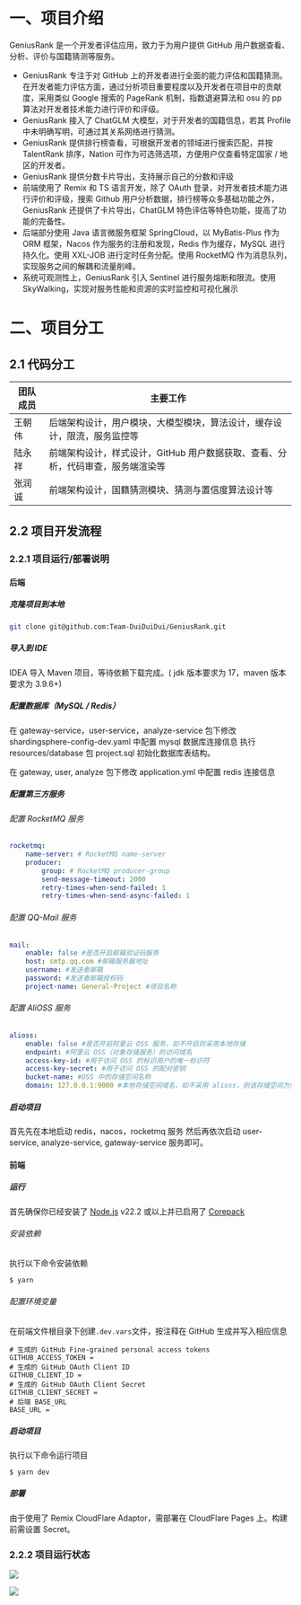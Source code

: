 # 一、项目介绍

GeniusRank 是一个开发者评估应用，致力于为用户提供 GitHub 用户数据查看、分析、评价与国籍猜测等服务。

-   GeniusRank 专注于对 GitHub 上的开发者进行全面的能力评估和国籍猜测。在开发者能力评估方面，通过分析项目重要程度以及开发者在项目中的贡献度，采用类似 Google 搜索的 PageRank 机制，指数退避算法和 osu 的 pp 算法对开发者技术能力进行评价和评级。
-   GeniusRank 接入了 ChatGLM 大模型，对于开发者的国籍信息，若其 Profile 中未明确写明，可通过其关系网络进行猜测。
-   GeniusRank 提供排行榜查看，可根据开发者的领域进行搜索匹配，并按 TalentRank 排序，Nation 可作为可选筛选项，方便用户仅查看特定国家 / 地区的开发者。
-   GeniusRank 提供分数卡片导出，支持展示自己的分数和评级
-   前端使用了 Remix 和 TS 语言开发，除了 OAuth 登录，对开发者技术能力进行评价和评级，搜索 Github 用户分析数据，排行榜等众多基础功能之外，GeniusRank 还提供了卡片导出，ChatGLM 特色评估等特色功能，提高了功能的完备性。
-   后端部分使用 Java 语言微服务框架 SpringCloud，以 MyBatis-Plus 作为 ORM 框架，Nacos 作为服务的注册和发现，Redis 作为缓存，MySQL 进行持久化。使用 XXL-JOB 进行定时任务分配。使用 RocketMQ 作为消息队列，实现服务之间的解耦和流量削峰。
-   系统可观测性上，GeniusRank 引入 Sentinel 进行服务熔断和限流。使用 SkyWalking，实现对服务性能和资源的实时监控和可视化展示


# 二、项目分工

## 2.1 代码分工
| 团队成员 | 主要工作                                                                 |
| -------- | ------------------------------------------------------------------------ |
| 王朝伟   | 后端架构设计，用户模块，大模型模块，算法设计，缓存设计，限流，服务监控等 |
| 陆永祥   | 前端架构设计，样式设计，GitHub 用户数据获取、查看、分析，代码审查，服务端渲染等        |
| 张润诚   | 前端架构设计，国籍猜测模块、猜测与置信度算法设计等                                             |

## 2.2 项目开发流程

### 2.2.1 项目运行/部署说明

#### 后端

##### 克隆项目到本地

```bash
git clone git@github.com:Team-DuiDuiDui/GeniusRank.git
```

##### 导入到 IDE

IDEA 导入 Maven 项目，等待依赖下载完成。( jdk 版本要求为 17，maven 版本要求为 3.9.6+)

##### 配置数据库（MySQL / Redis）

在 gateway-service，user-service，analyze-service 包下修改 shardingsphere-config-dev.yaml 中配置 mysql 数据库连接信息
执行 resources/database 包 project.sql 初始化数据库表结构。

在 gateway, user, analyze 包下修改 application.yml 中配置 redis 连接信息

##### 配置第三方服务

###### 配置 RocketMQ 服务

```yaml
rocketmq:
    name-server: # RocketMQ name-server
    producer:
        group: # RocketMQ producer-group
        send-message-timeout: 2000
        retry-times-when-send-failed: 1
        retry-times-when-send-async-failed: 1
```

###### 配置 QQ-Mail 服务

```yaml
mail:
    enable: false #是否开启邮箱验证码服务
    host: smtp.qq.com #邮箱服务器地址
    username: #发送者邮箱
    password: #发送者邮箱授权码
    project-name: General-Project #项目名称
```

###### 配置 AliOSS 服务

```yaml
alioss:
    enable: false #是否开启阿里云 OSS 服务，如不开启则采用本地存储
    endpoint: #阿里云 OSS（对象存储服务）的访问域名
    access-key-id: #用于访问 OSS 的标识用户的唯一标识符
    access-key-secret: #用于访问 OSS 的配对密钥
    bucket-name: #OSS 中的存储空间名称
    domain: 127.0.0.1:9000 #本地存储空间域名，如不采用 alioss，则该存储空间为兜底
```

##### 启动项目

首先先在本地启动 redis，nacos，rocketmq 服务
然后再依次启动 user-service, analyze-service, gateway-service 服务即可。

#### 前端

##### 运行

首先确保你已经安装了 [Node.js](https://nodejs.org/) v22.2 或以上并已启用了 [Corepack](https://nodejs.org/api/corepack.html)

###### 安装依赖

执行以下命令安装依赖

```bash
$ yarn
```

###### 配置环境变量

在前端文件根目录下创建`.dev.vars`文件，按注释在 GitHub 生成并写入相应信息

```
# 生成的 GitHub Fine-grained personal access tokens
GITHUB_ACCESS_TOKEN =
# 生成的 GitHub OAuth Client ID
GITHUB_CLIENT_ID =
# 生成的 GitHub OAuth Client Secret
GITHUB_CLIENT_SECRET =
# 后端 BASE_URL
BASE_URL =
```

##### 启动项目

执行以下命令运行项目

```bash
$ yarn dev
```

##### 部署

由于使用了 Remix CloudFlare Adaptor，需部署在 CloudFlare Pages 上。构建前需设置 Secret。


### 2.2.2 项目运行状态

![](./img/img%2Fimg_v3_02gd_551a2c37-b1ec-4e21-9d77-d4a986459a8g.png)

![](img/img%2Fimg_v3_02gd_551a2c37-b1ec-4e21-9d77-d4a986459a8s.png)

